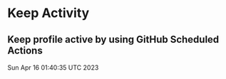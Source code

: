 # Keep Activity 
Keep profile active by using GitHub Scheduled Actions
--- 
Sun Apr 16 01:40:35 UTC 2023
